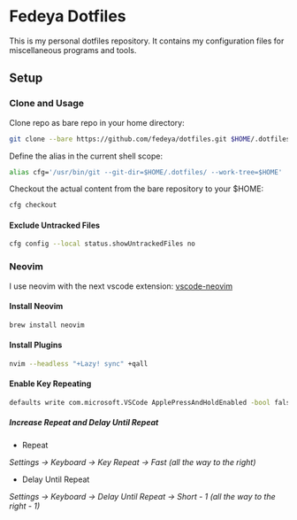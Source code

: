 # Fedeya Dotfiles

This is my personal dotfiles repository. It contains my configuration files for miscellaneous programs and tools.

## Setup

### Clone and Usage

Clone repo as bare repo in your home directory:
```bash
git clone --bare https://github.com/fedeya/dotfiles.git $HOME/.dotfiles
```

Define the alias in the current shell scope:
```bash
alias cfg='/usr/bin/git --git-dir=$HOME/.dotfiles/ --work-tree=$HOME'
```

Checkout the actual content from the bare repository to your $HOME:
```bash
cfg checkout
```

#### Exclude Untracked Files

```bash
cfg config --local status.showUntrackedFiles no
```

### Neovim

I use neovim with the next vscode extension: [vscode-neovim](https://marketplace.visualstudio.com/items?itemName=asvetliakov.vscode-neovim)

#### Install Neovim

```bash
brew install neovim
```

#### Install Plugins

```bash
nvim --headless "+Lazy! sync" +qall
```

#### Enable Key Repeating
  
```bash
defaults write com.microsoft.VSCode ApplePressAndHoldEnabled -bool false
```

##### Increase Repeat and Delay Until Repeat

- Repeat

*Settings -> Keyboard -> Key Repeat -> Fast (all the way to the right)*

- Delay Until Repeat

*Settings -> Keyboard -> Delay Until Repeat -> Short - 1 (all the way to the right - 1)* 

